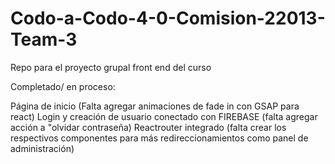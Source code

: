 # Codo-a-Codo-4-0-Comision-22013-Team-3
Repo para el proyecto grupal front end del curso


Completado/ en proceso:

Página de inicio (Falta agregar animaciones de fade in con GSAP para react)
Login y creación de usuario conectado con FIREBASE (falta agregar acción a "olvidar contraseña)
Reactrouter integrado (falta crear los respectivos componentes para más redireccionamientos como panel de administración)
